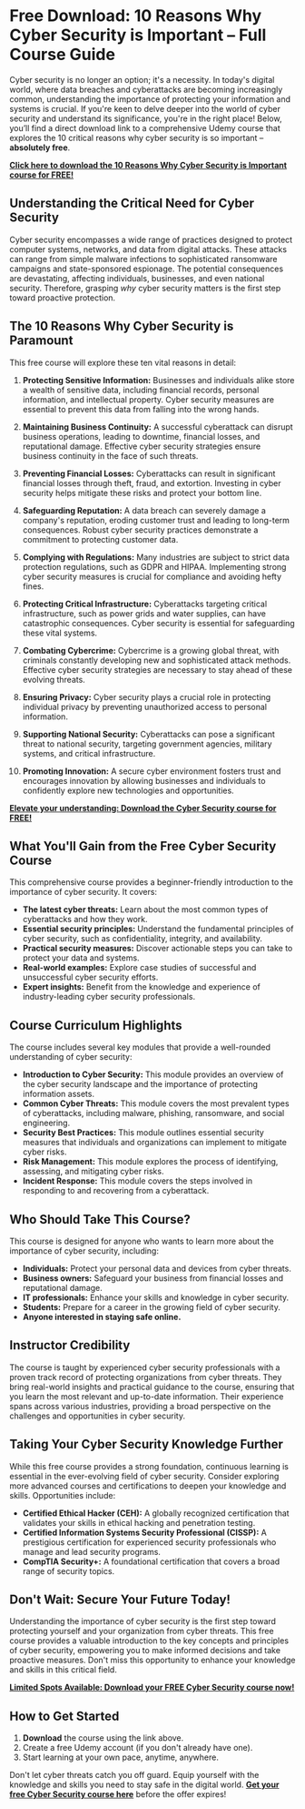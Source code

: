# Free Download: 10 Reasons Why Cyber Security is Important – Full Course Guide

Cyber security is no longer an option; it's a necessity. In today's digital world, where data breaches and cyberattacks are becoming increasingly common, understanding the importance of protecting your information and systems is crucial. If you're keen to delve deeper into the world of cyber security and understand its significance, you're in the right place! Below, you’ll find a direct download link to a comprehensive Udemy course that explores the 10 critical reasons why cyber security is so important – **absolutely free**.

[**Click here to download the 10 Reasons Why Cyber Security is Important course for FREE!**](https://udemywork.com/10-reasons-why-cyber-security-is-important)

## Understanding the Critical Need for Cyber Security

Cyber security encompasses a wide range of practices designed to protect computer systems, networks, and data from digital attacks. These attacks can range from simple malware infections to sophisticated ransomware campaigns and state-sponsored espionage. The potential consequences are devastating, affecting individuals, businesses, and even national security. Therefore, grasping *why* cyber security matters is the first step toward proactive protection.

## The 10 Reasons Why Cyber Security is Paramount

This free course will explore these ten vital reasons in detail:

1. **Protecting Sensitive Information:** Businesses and individuals alike store a wealth of sensitive data, including financial records, personal information, and intellectual property. Cyber security measures are essential to prevent this data from falling into the wrong hands.

2. **Maintaining Business Continuity:** A successful cyberattack can disrupt business operations, leading to downtime, financial losses, and reputational damage. Effective cyber security strategies ensure business continuity in the face of such threats.

3. **Preventing Financial Losses:** Cyberattacks can result in significant financial losses through theft, fraud, and extortion. Investing in cyber security helps mitigate these risks and protect your bottom line.

4. **Safeguarding Reputation:** A data breach can severely damage a company's reputation, eroding customer trust and leading to long-term consequences. Robust cyber security practices demonstrate a commitment to protecting customer data.

5. **Complying with Regulations:** Many industries are subject to strict data protection regulations, such as GDPR and HIPAA. Implementing strong cyber security measures is crucial for compliance and avoiding hefty fines.

6. **Protecting Critical Infrastructure:** Cyberattacks targeting critical infrastructure, such as power grids and water supplies, can have catastrophic consequences. Cyber security is essential for safeguarding these vital systems.

7. **Combating Cybercrime:** Cybercrime is a growing global threat, with criminals constantly developing new and sophisticated attack methods. Effective cyber security strategies are necessary to stay ahead of these evolving threats.

8. **Ensuring Privacy:** Cyber security plays a crucial role in protecting individual privacy by preventing unauthorized access to personal information.

9. **Supporting National Security:** Cyberattacks can pose a significant threat to national security, targeting government agencies, military systems, and critical infrastructure.

10. **Promoting Innovation:** A secure cyber environment fosters trust and encourages innovation by allowing businesses and individuals to confidently explore new technologies and opportunities.

[**Elevate your understanding: Download the Cyber Security course for FREE!**](https://udemywork.com/10-reasons-why-cyber-security-is-important)

## What You'll Gain from the Free Cyber Security Course

This comprehensive course provides a beginner-friendly introduction to the importance of cyber security. It covers:

*   **The latest cyber threats:** Learn about the most common types of cyberattacks and how they work.
*   **Essential security principles:** Understand the fundamental principles of cyber security, such as confidentiality, integrity, and availability.
*   **Practical security measures:** Discover actionable steps you can take to protect your data and systems.
*   **Real-world examples:** Explore case studies of successful and unsuccessful cyber security efforts.
*   **Expert insights:** Benefit from the knowledge and experience of industry-leading cyber security professionals.

## Course Curriculum Highlights

The course includes several key modules that provide a well-rounded understanding of cyber security:

*   **Introduction to Cyber Security:** This module provides an overview of the cyber security landscape and the importance of protecting information assets.
*   **Common Cyber Threats:** This module covers the most prevalent types of cyberattacks, including malware, phishing, ransomware, and social engineering.
*   **Security Best Practices:** This module outlines essential security measures that individuals and organizations can implement to mitigate cyber risks.
*   **Risk Management:** This module explores the process of identifying, assessing, and mitigating cyber risks.
*   **Incident Response:** This module covers the steps involved in responding to and recovering from a cyberattack.

## Who Should Take This Course?

This course is designed for anyone who wants to learn more about the importance of cyber security, including:

*   **Individuals:** Protect your personal data and devices from cyber threats.
*   **Business owners:** Safeguard your business from financial losses and reputational damage.
*   **IT professionals:** Enhance your skills and knowledge in cyber security.
*   **Students:** Prepare for a career in the growing field of cyber security.
*   **Anyone interested in staying safe online.**

## Instructor Credibility

The course is taught by experienced cyber security professionals with a proven track record of protecting organizations from cyber threats. They bring real-world insights and practical guidance to the course, ensuring that you learn the most relevant and up-to-date information. Their experience spans across various industries, providing a broad perspective on the challenges and opportunities in cyber security.

## Taking Your Cyber Security Knowledge Further

While this free course provides a strong foundation, continuous learning is essential in the ever-evolving field of cyber security. Consider exploring more advanced courses and certifications to deepen your knowledge and skills. Opportunities include:

*   **Certified Ethical Hacker (CEH):** A globally recognized certification that validates your skills in ethical hacking and penetration testing.
*   **Certified Information Systems Security Professional (CISSP):** A prestigious certification for experienced security professionals who manage and lead security programs.
*   **CompTIA Security+:** A foundational certification that covers a broad range of security topics.

## Don't Wait: Secure Your Future Today!

Understanding the importance of cyber security is the first step toward protecting yourself and your organization from cyber threats. This free course provides a valuable introduction to the key concepts and principles of cyber security, empowering you to make informed decisions and take proactive measures. Don't miss this opportunity to enhance your knowledge and skills in this critical field.

[**Limited Spots Available: Download your FREE Cyber Security course now!**](https://udemywork.com/10-reasons-why-cyber-security-is-important)

## How to Get Started

1.  **Download** the course using the link above.
2.  Create a free Udemy account (if you don't already have one).
3.  Start learning at your own pace, anytime, anywhere.

Don't let cyber threats catch you off guard. Equip yourself with the knowledge and skills you need to stay safe in the digital world. **[Get your free Cyber Security course here](https://udemywork.com/10-reasons-why-cyber-security-is-important)** before the offer expires!
